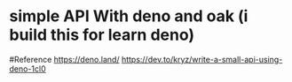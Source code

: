 # simple API With deno and oak (i build this for learn deno)

#Reference
https://deno.land/
https://dev.to/kryz/write-a-small-api-using-deno-1cl0
